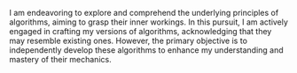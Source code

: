 I am endeavoring to explore and comprehend the underlying principles of algorithms, aiming to grasp their inner workings. In this pursuit, I am actively engaged in crafting my versions of algorithms, acknowledging that they may resemble existing ones. However, the primary objective is to independently develop these algorithms to enhance my understanding and mastery of their mechanics.
